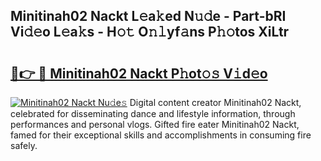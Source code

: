 ## Minitinah02 Nackt L𝚎a𝚔ed N𝚞𝚍e - Part-bRI Vi𝚍𝚎o L𝚎a𝚔s - H𝚘𝚝 O𝚗𝚕yf𝚊ns P𝚑𝚘tos XiLtr

# <h2><a href="http://kfejxnb.oniu.top/?m=Minitinah02+Nackt">🔗👉 🔴 Minitinah02 Nackt P𝚑ot𝚘𝚜 V𝚒d𝚎o</a></h2>

[![Minitinah02 Nackt Nu𝚍e𝚜](https://i.imgur.com/0qMVB7G.gif)](http://kfejxnb.oniu.top/?m=Minitinah02+Nackt)
Digital content creator Minitinah02 Nackt, celebrated for disseminating dance and lifestyle information, through performances and personal vlogs. Gifted fire eater Minitinah02 Nackt, famed for their exceptional skills and accomplishments in consuming fire safely.  

